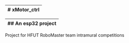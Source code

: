 | # xMotor_ctrl |
| ------------- |

| ## An esp32 project |
| ------------------- |

Project for HFUT RoboMaster team intramural competitions

